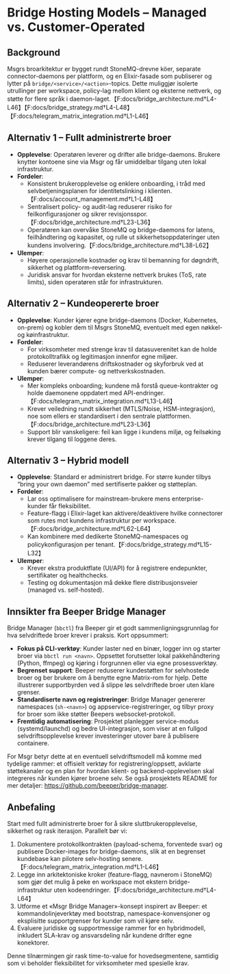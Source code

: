 # Bridge Hosting Models – Managed vs. Customer-Operated

## Background
Msgrs broarkitektur er bygget rundt StoneMQ-drevne köer, separate connector-daemons per plattform, og en Elixir-fasade som publiserer og lytter på `bridge/<service>/<action>`-topics. Dette muliggjør isolerte utrullinger per workspace, policy-lag mellom klient og eksterne nettverk, og støtte for flere språk i daemon-laget.【F:docs/bridge_architecture.md†L4-L46】【F:docs/bridge_strategy.md†L4-L48】【F:docs/telegram_matrix_integration.md†L1-L46】

## Alternativ 1 – Fullt administrerte broer
- **Opplevelse**: Operatøren leverer og drifter alle bridge-daemons. Brukere knytter kontoene sine via Msgr og får umiddelbar tilgang uten lokal infrastruktur.
- **Fordeler**:
  - Konsistent brukeropplevelse og enklere onboarding, i tråd med selvbetjeningsplanen for identitetslinking i klienten.【F:docs/account_management.md†L1-L48】
  - Sentralisert policy- og audit-lag reduserer risiko for feilkonfigurasjoner og sikrer revisjonsspor.【F:docs/bridge_architecture.md†L23-L36】
  - Operatøren kan overvåke StoneMQ og bridge-daemons for latens, feilhåndtering og kapasitet, og rulle ut sikkerhetsoppdateringer uten kundens involvering.【F:docs/bridge_architecture.md†L38-L62】
- **Ulemper**:
  - Høyere operasjonelle kostnader og krav til bemanning for døgndrift, sikkerhet og plattform-reversering.
  - Juridisk ansvar for hvordan eksterne nettverk brukes (ToS, rate limits), siden operatøren står for infrastrukturen.

## Alternativ 2 – Kundeopererte broer
- **Opplevelse**: Kunder kjører egne bridge-daemons (Docker, Kubernetes, on-prem) og kobler dem til Msgrs StoneMQ, eventuelt med egen nøkkel- og køinfrastruktur.
- **Fordeler**:
  - For virksomheter med strenge krav til datasuverenitet kan de holde protokolltrafikk og legitimasjon innenfor egne miljøer.
  - Reduserer leverandørens driftskostnader og skyforbruk ved at kunden bærer compute- og nettverkskostnaden.
- **Ulemper**:
  - Mer kompleks onboarding; kundene må forstå queue-kontrakter og holde daemonene oppdatert med API-endringer.【F:docs/telegram_matrix_integration.md†L13-L46】
  - Krever veiledning rundt sikkerhet (MTLS/Noise, HSM-integrasjon), noe som ellers er standardisert i den sentrale plattformen.【F:docs/bridge_architecture.md†L23-L36】
  - Support blir vanskeligere: feil kan ligge i kundens miljø, og feilsøking krever tilgang til loggene deres.

## Alternativ 3 – Hybrid modell
- **Opplevelse**: Standard er administrert bridge. For større kunder tilbys “bring your own daemon” med sertifiserte pakker og støtteplan.
- **Fordeler**:
  - Lar oss optimalisere for mainstream-brukere mens enterprise-kunder får fleksibilitet.
  - Feature-flagg i Elixir-laget kan aktivere/deaktivere hvilke connectorer som rutes mot kundens infrastruktur per workspace.【F:docs/bridge_architecture.md†L62-L64】
  - Kan kombinere med dedikerte StoneMQ-namespaces og policykonfigurasjon per tenant.【F:docs/bridge_strategy.md†L15-L32】
- **Ulemper**:
  - Krever ekstra produktflate (UI/API) for å registrere endepunkter, sertifikater og healthchecks.
  - Testing og dokumentasjon må dekke flere distribusjonsveier (managed vs. self-hosted).

## Innsikter fra Beeper Bridge Manager
Bridge Manager (`bbctl`) fra Beeper gir et godt sammenligningsgrunnlag for hva selvdriftede broer krever i praksis. Kort oppsummert:

- **Fokus på CLI-verktøy**: Kunder laster ned en binær, logger inn og starter broer via `bbctl run <navn>`. Oppsettet forutsetter lokal pakkehåndtering (Python, ffmpeg) og kjøring i forgrunnen eller via egne prosessverktøy.
- **Begrenset support**: Beeper reduserer kundestøtten for selvhostede broer og ber brukere om å benytte egne Matrix-rom for hjelp. Dette illustrerer supportbyrden ved å slippe løs selvdriftede broer uten klare grenser.
- **Standardiserte navn og registreringer**: Bridge Manager genererer namespaces (`sh-<navn>`) og appservice-registreringer, og tilbyr proxy for broer som ikke støtter Beepers websocket-protokoll.
- **Fremtidig automatisering**: Prosjektet planlegger service-modus (systemd/launchd) og bedre UI-integrasjon, som viser at en fullgod selvdriftsopplevelse krever investeringer utover bare å publisere containere.

For Msgr betyr dette at en eventuell selvdriftsmodell må komme med tydelige rammer: et offisielt verktøy for registrering/oppsett, avklarte støttekanaler og en plan for hvordan klient- og backend-opplevelsen skal integreres når kunden kjører broene selv. Se også prosjektets README for mer detaljer: <https://github.com/beeper/bridge-manager>.

## Anbefaling
Start med fullt administrerte broer for å sikre sluttbrukeropplevelse, sikkerhet og rask iterasjon. Parallelt bør vi:
1. Dokumentere protokollkontrakten (payload-schema, forventede svar) og publisere Docker-images for bridge-daemons, slik at en begrenset kundebase kan pilotere selv-hosting senere.【F:docs/telegram_matrix_integration.md†L1-L46】
2. Legge inn arkitektoniske kroker (feature-flagg, navnerom i StoneMQ) som gjør det mulig å peke en workspace mot ekstern bridge-infrastruktur uten kodeendringer.【F:docs/bridge_architecture.md†L4-L64】
3. Utforme et «Msgr Bridge Manager»-konsept inspirert av Beeper: et kommandolinjeverktøy med bootstrap, namespace-konvensjoner og eksplisitte supportgrenser for kunder som vil kjøre selv.
4. Evaluere juridiske og supportmessige rammer for en hybridmodell, inkludert SLA-krav og ansvarsdeling når kundene drifter egne konektorer.

Denne tilnærmingen gir rask time-to-value for hovedsegmentene, samtidig som vi beholder fleksibilitet for virksomheter med spesielle krav.
